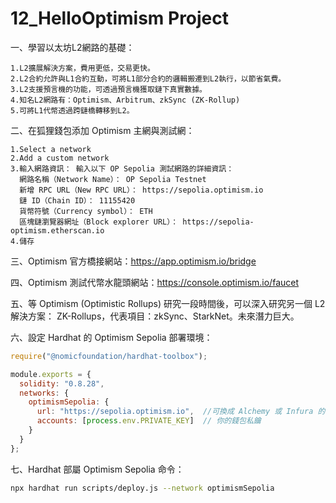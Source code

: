 # 12_HelloOptimism Project

一、學習以太坊L2網路的基礎： 
```
1.L2擴展解決方案，費用更低，交易更快。
2.L2合約允許與L1合約互動，可將L1部分合約的邏輯搬遷到L2執行，以節省氣費。
3.L2支援預言機的功能，可透過預言機獲取鏈下真實數據。
4.知名L2網路有：Optimism、Arbitrum、zkSync (ZK-Rollup)
5.可將L1代幣透過跨鏈橋轉移到L2。
```

二、在狐狸錢包添加 Optimism 主網與測試網：
```
1.Select a network
2.Add a custom network
3.輸入網路資訊： 輸入以下 OP Sepolia 測試網路的詳細資訊：
  網路名稱（Network Name）： OP Sepolia Testnet
  新增 RPC URL（New RPC URL）： https://sepolia.optimism.io
  鏈 ID（Chain ID）： 11155420
  貨幣符號（Currency symbol）： ETH
  區塊鏈瀏覽器網址（Block explorer URL）： https://sepolia-optimism.etherscan.io
4.儲存
```

三、Optimism 官方橋接網站：https://app.optimism.io/bridge

四、Optimism 測試代幣水龍頭網站：https://console.optimism.io/faucet

五、等 Optimism (Optimistic Rollups) 研究一段時間後，可以深入研究另一個 L2 解決方案： ZK-Rollups，代表項目：zkSync、StarkNet。未來潛力巨大。

六、設定 Hardhat 的 Optimism Sepolia 部署環境：

```javascript
require("@nomicfoundation/hardhat-toolbox");

module.exports = {
  solidity: "0.8.28",
  networks: {
    optimismSepolia: {
      url: "https://sepolia.optimism.io",  //可換成 Alchemy 或 Infura 的 RPC URL
      accounts: [process.env.PRIVATE_KEY]  // 你的錢包私鑰
    }
  }
};
```

七、Hardhat 部屬 Optimism Sepolia 命令：

```sh
npx hardhat run scripts/deploy.js --network optimismSepolia
```
